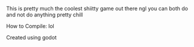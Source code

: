 This is pretty much the coolest shiitty game out there ngl
you can both do and not do anything
pretty chill


How to Compile:
lol

Created using godot

